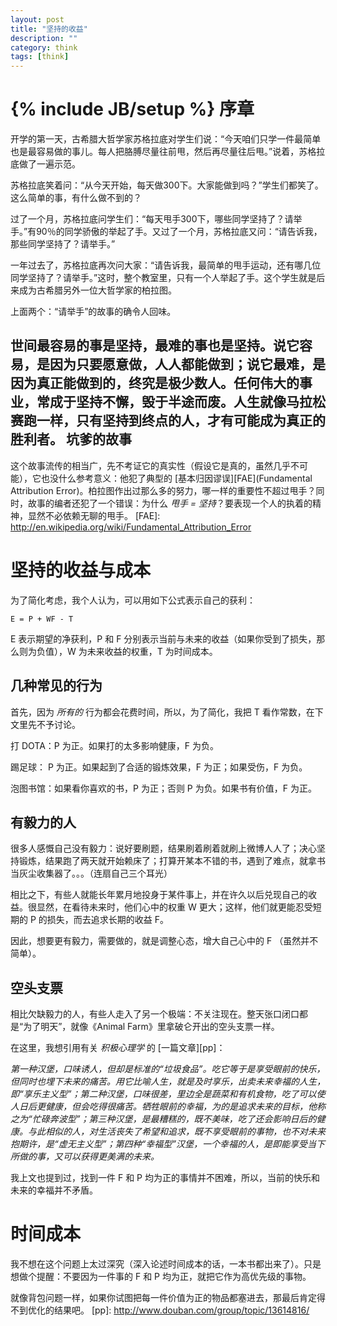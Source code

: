 ```yaml
---
layout: post
title: "坚持的收益"
description: ""
category: think 
tags: [think]
---
```

{% include JB/setup %}
序章
====
开学的第一天，古希腊大哲学家苏格拉底对学生们说：“今天咱们只学一件最简单也是最容易做的事儿。每人把胳膊尽量往前甩，然后再尽量往后甩。”说着，苏格拉底做了一遍示范。

苏格拉底笑着问：“从今天开始，每天做300下。大家能做到吗？”学生们都笑了。这么简单的事，有什么做不到的？

过了一个月，苏格拉底问学生们：“每天甩手300下，哪些同学坚持了？请举手。”有90％的同学骄傲的举起了手。又过了一个月，苏格拉底又问：“请告诉我，那些同学坚持了？请举手。” 

一年过去了，苏格拉底再次问大家：“请告诉我，最简单的甩手运动，还有哪几位同学坚持了？请举手。”这时，整个教室里，只有一个人举起了手。这个学生就是后来成为古希腊另外一位大哲学家的柏拉图。

上面两个：“请举手”的故事的确令人回味。

世间最容易的事是坚持，最难的事也是坚持。说它容易，是因为只要愿意做，人人都能做到；说它最难，是因为真正能做到的，终究是极少数人。任何伟大的事业，常成于坚持不懈，毁于半途而废。人生就像马拉松赛跑一样，只有坚持到终点的人，才有可能成为真正的胜利者。
坑爹的故事
----
这个故事流传的相当广，先不考证它的真实性（假设它是真的，虽然几乎不可能），它也没什么参考意义：他犯了典型的 [基本归因谬误][FAE](Fundamental Attribution Error)。柏拉图作出过那么多的努力，哪一样的重要性不超过甩手？同时，故事的编者还犯了一个错误：为什么 *甩手 = 坚持*？要表现一个人的执着的精神，显然不必依赖无聊的甩手。
[FAE]: http://en.wikipedia.org/wiki/Fundamental_Attribution_Error

坚持的收益与成本
====
为了简化考虑，我个人认为，可以用如下公式表示自己的获利：

`E = P + WF - T`

E 表示期望的净获利，P 和 F 分别表示当前与未来的收益（如果你受到了损失，那么则为负值），W 为未来收益的权重，T 为时间成本。

几种常见的行为
----
首先，因为 *所有的* 行为都会花费时间，所以，为了简化，我把 T 看作常数，在下文里先不予讨论。

打 DOTA：P 为正。如果打的太多影响健康，F 为负。

踢足球： P 为正。如果起到了合适的锻炼效果，F 为正；如果受伤，F 为负。

泡图书馆：如果看你喜欢的书，P 为正；否则 P 为负。如果书有价值，F 为正。

有毅力的人
----
很多人感慨自己没有毅力：说好要刷题，结果刷着刷着就刷上微博人人了；决心坚持锻炼，结果跑了两天就开始赖床了；打算开某本不错的书，遇到了难点，就拿书当灰尘收集器了。。。（连扇自己三个耳光） 

相比之下，有些人就能长年累月地投身于某件事上，并在许久以后兑现自己的收益。很显然，在看待未来时，他们心中的权重 W 更大；这样，他们就更能忍受短期的 P 的损失，而去追求长期的收益 F。

因此，想要更有毅力，需要做的，就是调整心态，增大自己心中的 F （虽然并不简单）。

空头支票
----
相比欠缺毅力的人，有些人走入了另一个极端：不关注现在。整天张口闭口都是“为了明天”，就像《Animal Farm》里拿破仑开出的空头支票一样。

在这里，我想引用有关 *积极心理学* 的 [一篇文章][pp]：

*第一种汉堡，口味诱人，但却是标准的“垃圾食品”。吃它等于是享受眼前的快乐，但同时也埋下未来的痛苦。用它比喻人生，就是及时享乐，出卖未来幸福的人生，即“享乐主义型”；第二种汉堡，口味很差，里边全是蔬菜和有机食物，吃了可以使人日后更健康，但会吃得很痛苦。牺牲眼前的幸福，为的是追求未来的目标，他称之为“忙碌奔波型”；第三种汉堡，是最糟糕的，既不美味，吃了还会影响日后的健康。与此相似的人，对生活丧失了希望和追求，既不享受眼前的事物，也不对未来抱期许，是“虚无主义型”；第四种“幸福型”汉堡，一个幸福的人，是即能享受当下所做的事，又可以获得更美满的未来。*

我上文也提到过，找到一件 F 和 P 均为正的事情并不困难，所以，当前的快乐和未来的幸福并不矛盾。

时间成本
====
我不想在这个问题上太过深究（深入论述时间成本的话，一本书都出来了）。只是想做个提醒：不要因为一件事的 F 和 P 均为正，就把它作为高优先级的事物。

就像背包问题一样，如果你试图把每一件价值为正的物品都塞进去，那最后肯定得不到优化的结果吧。
[pp]: http://www.douban.com/group/topic/13614816/

